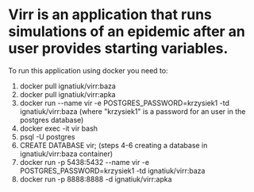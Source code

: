 # Virr is an application that runs simulations of an epidemic after an user provides starting variables.
To run this application using docker you need to:
1. docker pull ignatiuk/virr:baza
2. docker pull ignatiuk/virr:apka
3. docker run --name vir -e POSTGRES_PASSWORD=krzysiek1 -td ignatiuk/virr:baza (where "krzysiek1" is a password for an user in the postgres database)
4. docker exec -it vir bash
5. psql -U postgres
6. CREATE DATABASE vir;  (steps 4-6 creating a database in ignatiuk/virr:baza container)
7. docker run -p 5438:5432 --name vir -e POSTGRES_PASSWORD=krzysiek1 -td ignatiuk/virr:baza 
8. docker run -p 8888:8888 -d ignatiuk/virr:apka
